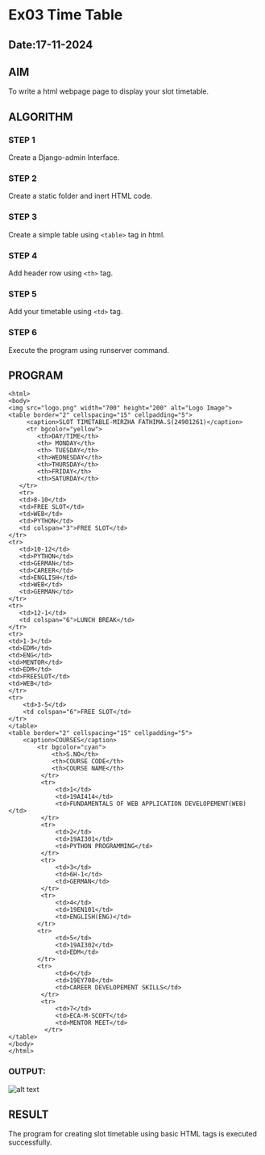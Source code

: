 # Ex03 Time Table
## Date:17-11-2024

## AIM
To write a html webpage page to display your slot timetable.

## ALGORITHM
### STEP 1
Create a Django-admin Interface.

### STEP 2
Create a static folder and inert HTML code.

### STEP 3
Create a simple table using ```<table>``` tag in html.

### STEP 4
Add header row using ```<th>``` tag.

### STEP 5
Add your timetable using ```<td>``` tag.

### STEP 6
Execute the program using runserver command.

## PROGRAM
```
<html>
<body>
<img src="logo.png" width="700" height="200" alt="Logo Image">
<table border="2" cellspacing="15" cellpadding="5">
     <caption>SLOT TIMETABLE-MIRZHA FATHIMA.S(24901261)</caption>
     <tr bgcolor="yellow">
        <th>DAY/TIME</th>
        <th> MONDAY</th>
        <th> TUESDAY</th>
        <th>WEDNESDAY</th>
        <th>THURSDAY</th>
        <th>FRIDAY</th>
        <th>SATURDAY</th>
   </tr>
   <tr>
   <td>8-10</td>
   <td>FREE SLOT</td>
   <td>WEB</td>
   <td>PYTHON</td>
   <td colspan="3">FREE SLOT</td>
</tr>
<tr>
   <td>10-12</td>
   <td>PYTHON</td>
   <td>GERMAN</td>
   <td>CAREER</td>
   <td>ENGLISH</td>
   <td>WEB</td>
   <td>GERMAN</td>
</tr>
<tr>
   <td>12-1</td>
   <td colspan="6">LUNCH BREAK</td>
</tr>
<tr>
<td>1-3</td>
<td>EDM</td>
<td>ENG</td>
<td>MENTOR</td>
<td>EDM</td>
<td>FREESLOT</td>
<td>WEB</td>
</tr>
<tr>
    <td>3-5</td>
    <td colspan="6">FREE SLOT</td>
</tr>
</table>
<table border="2" cellspacing="15" cellpadding="5">
    <caption>COURSES</caption>
        <tr bgcolor="cyan">
            <th>S.NO</th>
            <th>COURSE CODE</th>
            <th>COURSE NAME</th>
         </tr>
         <tr>
             <td>1</td>
             <td>19AI414</td>
             <td>FUNDAMENTALS OF WEB APPLICATION DEVELOPEMENT(WEB)</td>
         </tr>
         <tr>
             <td>2</td>
             <td>19AI301</td>
             <td>PYTHON PROGRAMMING</td>
         </tr>
         <tr>
             <td>3</td>
             <td>6H-1</td>
             <td>GERMAN</td>
         </tr>
         <tr>
             <td>4</td>
             <td>19EN101</td>
             <td>ENGLISH(ENG)</td>
        </tr>
        <tr>
             <td>5</td>
             <td>19AI302</td>
             <td>EDM</td>
        </tr>
        <tr>
             <td>6</td>
             <td>19EY708</td>
             <td>CAREER DEVELOPEMENT SKILLS</td>
         </tr>
         <tr>
             <td>7</td>
             <td>ECA-M-SCOFT</td>
             <td>MENTOR MEET</td>
          </tr>
</table>
</body>
</html>
```
### OUTPUT:
![alt text](<Screenshot (59)-2.png>)

## RESULT
The program for creating slot timetable using basic HTML tags is executed successfully.
